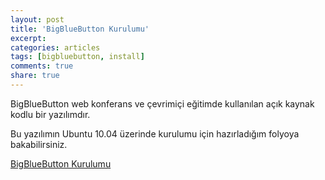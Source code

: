 ```yaml
---
layout: post
title: 'BigBlueButton Kurulumu'
excerpt:
categories: articles
tags: [bigbluebutton, install]
comments: true
share: true
---
```


BigBlueButton web konferans ve çevrimiçi eğitimde kullanılan açık kaynak kodlu
bir yazılımdır.

Bu yazılımın Ubuntu 10.04 üzerinde kurulumu için hazırladığım folyoya
bakabilirsiniz.

[BigBlueButton Kurulumu](http://fo.ecylmz.com/bigbluebutton-kurulumu/)
